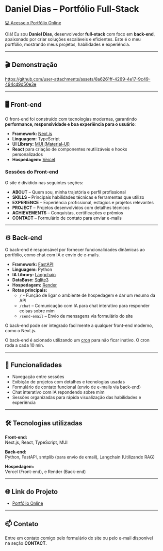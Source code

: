 # Daniel Dias – Portfólio Full-Stack

[💻 Acesse o Portfólio Online](https://portfolio-danielhabdias.vercel.app)

Olá! Eu sou **Daniel Dias**, desenvolvedor **full-stack** com foco em **back-end**, apaixonado por criar soluções escaláveis e eficientes. Este é o meu portfólio, mostrando meus projetos, habilidades e experiência.

---
## 🎬 Demonstração

<!-- Coloque aqui o vídeo de demonstração -->
https://github.com/user-attachments/assets/8a6261ff-4269-4e17-9c49-494cd9d50e3e

---

## 🖥 Front-end

O front-end foi construído com tecnologias modernas, garantindo **performance, responsividade e boa experiência para o usuário**:

- **Framework:** [Next.js](https://nextjs.org/)  
- **Linguagem:** TypeScript  
- **UI Library:** [MUI (Material-UI)](https://mui.com/)  
- **React** para criação de componentes reutilizáveis e hooks personalizados  
- **Hospedagem:** [Vercel](https://vercel.com/)  

### Sessões do Front-end

O site é dividido nas seguintes seções:

- **ABOUT** – Quem sou, minha trajetória e perfil profissional  
- **SKILLS** – Principais habilidades técnicas e ferramentas que utilizo  
- **EXPERIENCE** – Experiência profissional, estágios e projetos relevantes  
- **PROJECT** – Projetos desenvolvidos com detalhes técnicos  
- **ACHIEVEMENTS** – Conquistas, certificações e prêmios  
- **CONTACT** – Formulário de contato para enviar e-mails  

---

## ⚙ Back-end

O back-end é responsável por fornecer funcionalidades dinâmicas ao portfólio, como chat com IA e envio de e-mails.  

- **Framework:** [FastAPI](https://fastapi.tiangolo.com/)
- **Linguagem:** Python 
- **IA Library:** [Langchain](https://www.langchain.com/)
- **DataBase:** [Sqlite3](https://sqlite.org/)
- **Hospedagem:** [Render](https://render.com)
- **Rotas principais:**  
  - `/` - Função de ligar o ambiente de hospedagem e dar um resumo da API
  - `/chat` – Comunicação com IA para chat interativo para responder coisas sobre mim 
  - `/send-email` – Envio de mensagens via formulário do site  

O back-end pode ser integrado facilmente a qualquer front-end moderno, como o Next.js.

O back-end é acionado utilizando um [cron](https://console.cron-job.org/jobs) para não ficar inativo. O cron roda a cada 10 min.

---

## 🚀 Funcionalidades

- Navegação entre sessões 
- Exibição de projetos com detalhes e tecnologias usadas  
- Formulário de contato funcional (envio de e-mails via back-end)  
- Chat interativo com IA repondendo sobre mim  
- Sessões organizadas para rápida visualização das habilidades e experiência  

---

## 🛠 Tecnologias utilizadas

**Front-end:**  
Next.js, React, TypeScript, MUI

**Back-end:**  
Python, FastAPI, smtplib (para envio de email), Langchain (Utilizando RAG) 

**Hospedagem:**  
Vercel (Front-end), e Render (Back-end)

---

## 🌐 Link do Projeto

- [Portfólio Online](https://portfolio-danielhabdias.vercel.app)  

---

## 📫 Contato

Entre em contato comigo pelo formulário do site ou pelo e-mail disponível na seção **CONTACT**.
